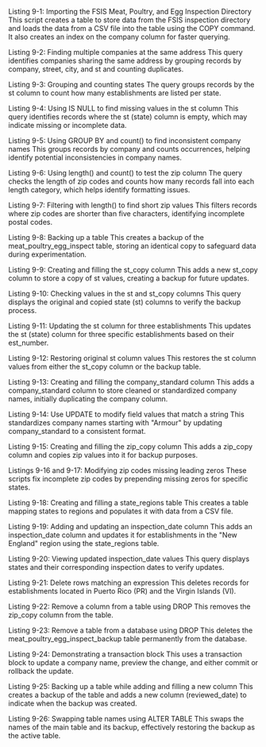 Listing 9-1: Importing the FSIS Meat, Poultry, and Egg Inspection Directory
This script creates a table to store data from the FSIS inspection directory and loads the data from a CSV file into the table using the COPY command. It also creates an index on the company column for faster querying.

Listing 9-2: Finding multiple companies at the same address
This query identifies companies sharing the same address by grouping records by company, street, city, and st and counting duplicates.

Listing 9-3: Grouping and counting states
The query groups records by the st column to count how many establishments are listed per state.

Listing 9-4: Using IS NULL to find missing values in the st column
This query identifies records where the st (state) column is empty, which may indicate missing or incomplete data.

Listing 9-5: Using GROUP BY and count() to find inconsistent company names
This groups records by company and counts occurrences, helping identify potential inconsistencies in company names.

Listing 9-6: Using length() and count() to test the zip column
The query checks the length of zip codes and counts how many records fall into each length category, which helps identify formatting issues.

Listing 9-7: Filtering with length() to find short zip values
This filters records where zip codes are shorter than five characters, identifying incomplete postal codes.

Listing 9-8: Backing up a table
This creates a backup of the meat_poultry_egg_inspect table, storing an identical copy to safeguard data during experimentation.

Listing 9-9: Creating and filling the st_copy column
This adds a new st_copy column to store a copy of st values, creating a backup for future updates.

Listing 9-10: Checking values in the st and st_copy columns
This query displays the original and copied state (st) columns to verify the backup process.

Listing 9-11: Updating the st column for three establishments
This updates the st (state) column for three specific establishments based on their est_number.

Listing 9-12: Restoring original st column values
This restores the st column values from either the st_copy column or the backup table.

Listing 9-13: Creating and filling the company_standard column
This adds a company_standard column to store cleaned or standardized company names, initially duplicating the company column.

Listing 9-14: Use UPDATE to modify field values that match a string
This standardizes company names starting with "Armour" by updating company_standard to a consistent format.

Listing 9-15: Creating and filling the zip_copy column
This adds a zip_copy column and copies zip values into it for backup purposes.

Listings 9-16 and 9-17: Modifying zip codes missing leading zeros
These scripts fix incomplete zip codes by prepending missing zeros for specific states.

Listing 9-18: Creating and filling a state_regions table
This creates a table mapping states to regions and populates it with data from a CSV file.

Listing 9-19: Adding and updating an inspection_date column
This adds an inspection_date column and updates it for establishments in the "New England" region using the state_regions table.

Listing 9-20: Viewing updated inspection_date values
This query displays states and their corresponding inspection dates to verify updates.

Listing 9-21: Delete rows matching an expression
This deletes records for establishments located in Puerto Rico (PR) and the Virgin Islands (VI).

Listing 9-22: Remove a column from a table using DROP
This removes the zip_copy column from the table.

Listing 9-23: Remove a table from a database using DROP
This deletes the meat_poultry_egg_inspect_backup table permanently from the database.

Listing 9-24: Demonstrating a transaction block
This uses a transaction block to update a company name, preview the change, and either commit or rollback the update.

Listing 9-25: Backing up a table while adding and filling a new column
This creates a backup of the table and adds a new column (reviewed_date) to indicate when the backup was created.

Listing 9-26: Swapping table names using ALTER TABLE
This swaps the names of the main table and its backup, effectively restoring the backup as the active table.
